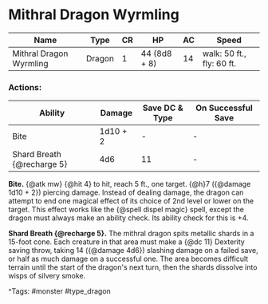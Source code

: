 # Mithral Dragon Wyrmling

| Name | Type | CR | HP | AC | Speed |
|------|------|----|----|----|-------|
| Mithral Dragon Wyrmling | Dragon | 1 | 44 (8d8 + 8) | 14 | walk: 50 ft., fly: 60 ft. |

### Actions:

| Ability | Damage | Save DC & Type | On Successful Save |
|---------|--------|----------------|--------------------|
| Bite | 1d10 + 2 | - | - |
| Shard Breath {@recharge 5} | 4d6 | 11 | - |


**Bite.** {@atk mw} {@hit 4} to hit, reach 5 ft., one target. {@h}7 ({@damage 1d10 + 2}) piercing damage. Instead of dealing damage, the dragon can attempt to end one magical effect of its choice of 2nd level or lower on the target. This effect works like the {@spell dispel magic} spell, except the dragon must always make an ability check. Its ability check for this is +4.

**Shard Breath {@recharge 5}.** The mithral dragon spits metallic shards in a 15-foot cone. Each creature in that area must make a {@dc 11} Dexterity saving throw, taking 14 ({@damage 4d6}) slashing damage on a failed save, or half as much damage on a successful one. The area becomes difficult terrain until the start of the dragon's next turn, then the shards dissolve into wisps of silvery smoke.

^Tags: #monster #type_dragon